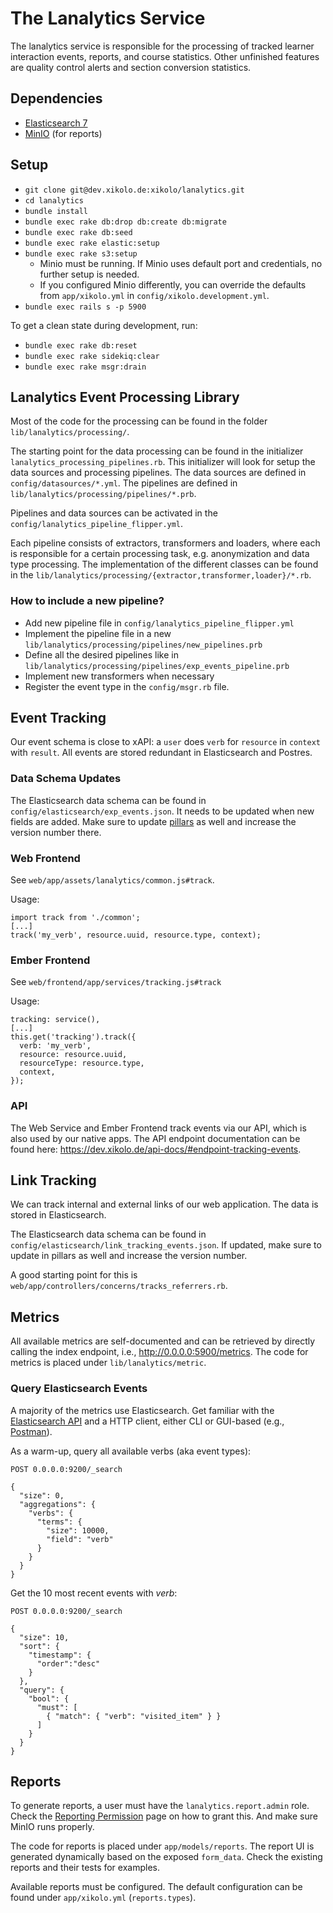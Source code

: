 # The Lanalytics Service

The lanalytics service is responsible for the processing of tracked learner interaction events, reports, and course statistics. Other unfinished features are quality control alerts and section conversion statistics.

## Dependencies

* [Elasticsearch 7](https://www.elastic.co/guide/en/elasticsearch/reference/current/install-elasticsearch.html)
* [MinIO](https://github.com/minio/minio) (for reports)

## Setup

* `git clone git@dev.xikolo.de:xikolo/lanalytics.git`
* `cd lanalytics`
* `bundle install`
* `bundle exec rake db:drop db:create db:migrate`
* `bundle exec rake db:seed`
* `bundle exec rake elastic:setup`
* `bundle exec rake s3:setup`
  * Minio must be running. If Minio uses default port and credentials, no further setup is needed.
  * If you configured Minio differently, you can override the defaults from `app/xikolo.yml` in `config/xikolo.development.yml`.
* `bundle exec rails s -p 5900`

To get a clean state during development, run:

* `bundle exec rake db:reset`
* `bundle exec rake sidekiq:clear`
* `bundle exec rake msgr:drain`

## Lanalytics Event Processing Library

Most of the code for the processing can be found in the folder `lib/lanalytics/processing/`.

The starting point for the data processing can be found in the initializer `lanalytics_processing_pipelines.rb`. This initializer will look for setup the data sources and processing pipelines. The data sources are defined in `config/datasources/*.yml`. The pipelines are defined in `lib/lanalytics/processing/pipelines/*.prb`.

Pipelines and data sources can be activated in the `config/lanalytics_pipeline_flipper.yml`.

Each pipeline consists of extractors, transformers and loaders, where each is responsible for a certain processing task, e.g. anonymization and data type processing. The implementation of the different classes can be found in the `lib/lanalytics/processing/{extractor,transformer,loader}/*.rb`.

### How to include a new pipeline?

* Add new pipeline file in `config/lanalytics_pipeline_flipper.yml`
* Implement the pipeline file in a new `lib/lanalytics/processing/pipelines/new_pipelines.prb`
* Define all the desired pipelines like in `lib/lanalytics/processing/pipelines/exp_events_pipeline.prb`
* Implement new transformers when necessary
* Register the event type in the `config/msgr.rb` file.

## Event Tracking

Our event schema is close to xAPI: a `user` does `verb` for `resource` in `context` with `result`. All events are stored redundant in Elasticsearch and Postres.

### Data Schema Updates

The Elasticsearch data schema can be found in `config/elasticsearch/exp_events.json`. It needs to be updated when new fields are added. Make sure to update [pillars](https://gitlab.hpi.de/xopic/xikolo/pillars/-/blob/master/site/default/includes/elasticsearch/template_exp.sls) as well and increase the version number there.

### Web Frontend

See `web/app/assets/lanalytics/common.js#track`.

Usage:
```
import track from './common';
[...]
track('my_verb', resource.uuid, resource.type, context);
```

### Ember Frontend

See `web/frontend/app/services/tracking.js#track`

Usage:
```
tracking: service(),
[...]
this.get('tracking').track({
  verb: 'my_verb',
  resource: resource.uuid,
  resourceType: resource.type,
  context,
});
```

### API

The Web Service and Ember Frontend track events via our API, which is also used by our native apps. The API endpoint documentation can be found here: https://dev.xikolo.de/api-docs/#endpoint-tracking-events.

## Link Tracking

We can track internal and external links of our web application. The data is stored in Elasticsearch.

The Elasticsearch data schema can be found in `config/elasticsearch/link_tracking_events.json`. If updated, make sure to update in pillars as well and increase the version number.

A good starting point for this is `web/app/controllers/concerns/tracks_referrers.rb`.

## Metrics

All available metrics are self-documented and can be retrieved by directly calling the index endpoint, i.e., http://0.0.0.0:5900/metrics. The code for metrics is placed under `lib/lanalytics/metric`.

### Query Elasticsearch Events

A majority of the metrics use Elasticsearch. Get familiar with the [Elasticsearch API](https://elastic.co/guide/en/elasticsearch/reference/current/rest-apis.html) and a HTTP client, either CLI or GUI-based (e.g., [Postman](https://www.postman.com/)).

As a warm-up, query all available verbs (aka event types):
```
POST 0.0.0.0:9200/_search

{
  "size": 0,
  "aggregations": {
    "verbs": {
      "terms": {
        "size": 10000,
        "field": "verb"
      }
    }
  }
}
```

Get the 10 most recent events with *verb*:
```
POST 0.0.0.0:9200/_search

{
  "size": 10,
  "sort": {
    "timestamp": {
      "order":"desc"
    }
  },
  "query": {
    "bool": {
      "must": [
        { "match": { "verb": "visited_item" } }
      ]
    }
  }
}
```

## Reports

To generate reports, a user must have the `lanalytics.report.admin` role. Check the [Reporting Permission](https://ares.epic.hpi.uni-potsdam.de/epicjira/confluence/display/XIKOLO/Reporting+Permission) page on how to grant this. And make sure MinIO runs properly.

The code for reports is placed under `app/models/reports`. The report UI is generated dynamically based on the exposed `form_data`. Check the existing reports and their tests for examples.

Available reports must be configured. The default configuration can be found under `app/xikolo.yml` (`reports.types`).
